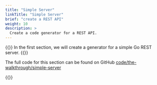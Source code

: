 ```yaml
---
title: "Simple Server"
linkTitle: "Simple Server"
brief: "create a REST API"
weight: 10
description: >
  Create a code generator for a REST API.
---
```


{{<lead>}}
In the first section, we will
create a generator for a simple Go REST server.
{{</lead>}}

The full code for this section can be found on GitHub
[code/the-walkthrough/simple-server](https://github.com/hofstadter-io/hof/tree/_dev/docs/code/the-walkthrough/simple-server)


{{<childpages childBriefs="true">}}
